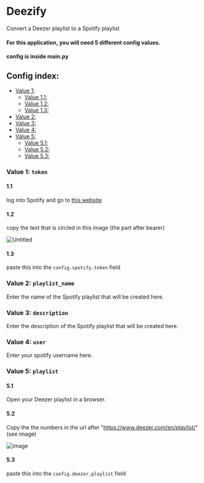 # Deezify
 Convert a Deezer playlist to a Spotify playlist




#### For this application, you will need 5 different config values.
#### config is inside main.py

## Config index:
- [Value 1:](https://github.com/PiggyAwesome/Deezify/#value-1-token)
     - [Value 1.1:](https://github.com/PiggyAwesome/Deezify/#11)
     - [Value 1.2:](https://github.com/PiggyAwesome/Deezify/#12)
     - [Value 1.3:](https://github.com/PiggyAwesome/Deezify/#13)
- [Value 2:](https://github.com/PiggyAwesome/Deezify/#value-2-playlist_name)
- [Value 3:](https://github.com/PiggyAwesome/Deezify/#value-3-description)
- [Value 4:](https://github.com/PiggyAwesome/Deezify/#value-4-user)
- [Value 5:](https://github.com/PiggyAwesome/Deezify/#value-5-playlist)
     - [Value 5.1:](https://github.com/PiggyAwesome/Deezify/#51)
     - [Value 5.2:](https://github.com/PiggyAwesome/Deezify/#52)
     - [Value 5.3:](https://github.com/PiggyAwesome/Deezify/#53)

### Value 1: `token`
#### 1.1
log into Spotify and go to [this website](https://developer.spotify.com/console/get-current-user/)
 
#### 1.2
copy the text that is circled in this image (the part after bearer)

 ![Untitled](https://user-images.githubusercontent.com/48888771/184538134-06a057e2-34b1-41a6-b4cd-1ddd348786d2.png)
#### 1.3
paste this into the `config.spotify.token` field


### Value 2: `playlist_name`
Enter the name of the Spotify playlist that will be created here.

### Value 3: `description`
Enter the description of the Spotify playlist that will be created here.

### Value 4: `user`
Enter your spotify username here.

### Value 5: `playlist`
#### 5.1
Open your Deezer playlist in a browser.

#### 5.2
Copy the the numbers in the url after "https://www.deezer.com/en/playlist/" (see image)

![image](https://user-images.githubusercontent.com/48888771/184541616-d3ab5099-3c9c-4960-98a3-a9255c3b347c.png)

#### 5.3
paste this into the `config.deezer.playlist` field

